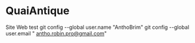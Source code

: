 # QuaiAntique

Site Web test
git config --global user.name "AnthoBrim" git config --global user.email " antho.robin.pro@gmail.com"  